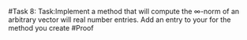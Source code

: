 #Task 8: 
Task:Implement a method that will compute the ∞-norm of an arbitrary vector will real number entries. Add an entry to your for the method you create 
#Proof
